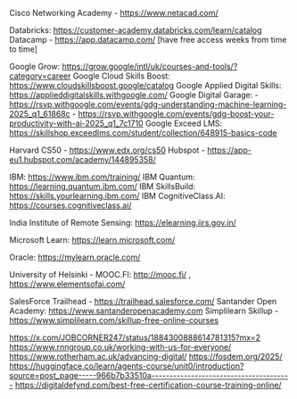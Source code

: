 Cisco Networking Academy - https://www.netacad.com/

Databricks: https://customer-academy.databricks.com/learn/catalog
Datacamp - https://app.datacamp.com/ [have free access weeks from time to time]

Google Grow: https://grow.google/intl/uk/courses-and-tools/?category=career
Google Cloud Skills Boost: https://www.cloudskillsboost.google/catalog
Google Applied Digital Skills: https://applieddigitalskills.withgoogle.com/
Google Digital Garage:
    - https://rsvp.withgoogle.com/events/gdg-understanding-machine-learning-2025_q1_61868c
    - https://rsvp.withgoogle.com/events/gdg-boost-your-productivity-with-ai-2025_q1_7c1710
Google Exceed LMS: https://skillshop.exceedlms.com/student/collection/648915-basics-code

Harvard CS50 - https://www.edx.org/cs50
Hubspot - https://app-eu1.hubspot.com/academy/144895358/

IBM: https://www.ibm.com/training/
IBM Quantum: https://learning.quantum.ibm.com/
IBM SkillsBuild: https://skills.yourlearning.ibm.com/
IBM CognitiveClass.AI: https://courses.cognitiveclass.ai/

India Institute of Remote Sensing: https://elearning.iirs.gov.in/

Microsoft Learn: https://learn.microsoft.com/

Oracle: https://mylearn.oracle.com/

University of Helsinki - MOOC.FI: http://mooc.fi/ , https://www.elementsofai.com/

SalesForce Trailhead - https://trailhead.salesforce.com/
Santander Open Academy: https://www.santanderopenacademy.com
Simplilearn Skillup - https://www.simplilearn.com/skillup-free-online-courses

https://x.com/JOBCORNER247/status/1884300888614781315?mx=2
https://www.rnngroup.co.uk/working-with-us-for-everyone/
https://www.rotherham.ac.uk/advancing-digital/
https://fosdem.org/2025/
https://huggingface.co/learn/agents-course/unit0/introduction?source=post_page-----966b7b33510a---------------------------------------
https://digitaldefynd.com/best-free-certification-course-training-online/




